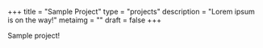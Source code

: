 +++
title = "Sample Project"
type = "projects"
description = "Lorem ipsum is on the way!"
metaimg = ""
draft = false
+++

Sample project!